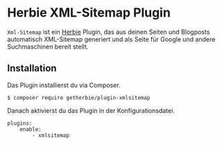 Herbie XML-Sitemap Plugin
=========================

`Xml-Sitemap` ist ein [Herbie](http://github.com/getherbie/herbie) Plugin, das aus deinen Seiten und Blogposts 
automatisch XML-Sitemap generiert und als Seite für Google und andere Suchmaschinen bereit stellt.


Installation
-------------

Das Plugin installierst du via Composer.

	$ composer require getherbie/plugin-xmlsitemap

Danach aktivierst du das Plugin in der Konfigurationsdatei.

    plugins:
        enable:
            - xmlsitemap

